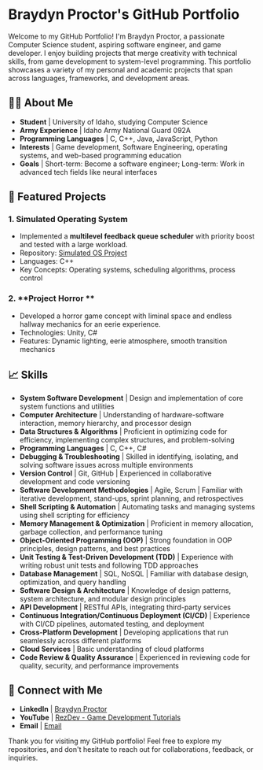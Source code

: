 # Braydyn Proctor's GitHub Portfolio

Welcome to my GitHub Portfolio! I'm Braydyn Proctor, a passionate Computer Science student, aspiring software engineer, and game developer. I enjoy building projects that merge creativity with technical skills, from game development to system-level programming. This portfolio showcases a variety of my personal and academic projects that span across languages, frameworks, and development areas.

## 👨‍💻 About Me

- **Student** | University of Idaho, studying Computer Science
- **Army Experience** | Idaho Army National Guard 092A
- **Programming Languages** | C, C++, Java, JavaScript, Python
- **Interests** | Game development, Software Engineering, operating systems, and web-based programming education
- **Goals** | Short-term: Become a software engineer; Long-term: Work in advanced tech fields like neural interfaces

## 📂 Featured Projects

### 1. **Simulated Operating System**
   - Implemented a **multilevel feedback queue scheduler** with priority boost and tested with a large workload.
   - Repository: [Simulated OS Project](https://github.com/username/se_projects)
   - Languages: C++
   - Key Concepts: Operating systems, scheduling algorithms, process control

### 2. **Project Horror **
   - Developed a horror game concept with liminal space and endless hallway mechanics for an eerie experience.
   - Technologies: Unity, C#
   - Features: Dynamic lighting, eerie atmosphere, smooth transition mechanics


## 📈 Skills

- **System Software Development** | Design and implementation of core system functions and utilities
- **Computer Architecture** | Understanding of hardware-software interaction, memory hierarchy, and processor design
- **Data Structures & Algorithms** | Proficient in optimizing code for efficiency, implementing complex structures, and problem-solving
- **Programming Languages** | C, C++, C#
- **Debugging & Troubleshooting** | Skilled in identifying, isolating, and solving software issues across multiple environments
- **Version Control** | Git, GitHub | Experienced in collaborative development and code versioning
- **Software Development Methodologies** | Agile, Scrum | Familiar with iterative development, stand-ups, sprint planning, and retrospectives
- **Shell Scripting & Automation** | Automating tasks and managing systems using shell scripting for efficiency
- **Memory Management & Optimization** | Proficient in memory allocation, garbage collection, and performance tuning
- **Object-Oriented Programming (OOP)** | Strong foundation in OOP principles, design patterns, and best practices
- **Unit Testing & Test-Driven Development (TDD)** | Experience with writing robust unit tests and following TDD approaches
- **Database Management** | SQL, NoSQL | Familiar with database design, optimization, and query handling
- **Software Design & Architecture** | Knowledge of design patterns, system architecture, and modular design principles
- **API Development** | RESTful APIs, integrating third-party services
- **Continuous Integration/Continuous Deployment (CI/CD)** | Experience with CI/CD pipelines, automated testing, and deployment
- **Cross-Platform Development** | Developing applications that run seamlessly across different platforms
- **Cloud Services** | Basic understanding of cloud platforms
- **Code Review & Quality Assurance** | Experienced in reviewing code for quality, security, and performance improvements



## 🔗 Connect with Me

- **LinkedIn** | [Braydyn Proctor](https://linkedin.com/in/braydyn-proctor-a1446223b/)
- **YouTube** | [RezDev - Game Development Tutorials](https://www.youtube.com/@rezdevs)
- **Email** | [Email](mailto:braydynproctor1@gmail.com)

Thank you for visiting my GitHub portfolio! Feel free to explore my repositories, and don't hesitate to reach out for collaborations, feedback, or inquiries.
